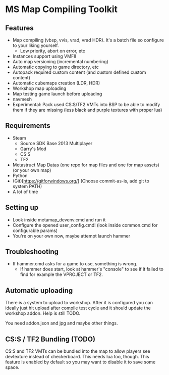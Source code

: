MS Map Compiling Toolkit
===================

Features
-------------

 - Map compiling (vbsp, vvis, vrad, vrad HDR). It's a batch file so configure to your liking yourself.
	 - Low priority, abort on error, etc
 - Instances support using VMFII
 - Auto map versioning (incremental numbering)
 - Automatic copying to game directory, etc
 - Autopack required custom content (and custom defined custom content)
 - Automatic cubemaps creation (LDR, HDR)
 - Workshop map uploading
 - Map testing game launch before uploading
 - navmesh
 - Experimental: Pack used CS:S/TF2 VMTs into BSP to be able to modify them if they are missing (less black and purple textures with proper lua) 

Requirements
-------------
 - Steam
	 - Source SDK Base 2013 Multiplayer
	 - Garry's Mod
	 - CS:S
	 - TF2
 - Metastruct Map Datas (one repo for map files and one for map assets) (or your own map)
 - Python
 - (Git)[https://gitforwindows.org/] (Choose commit-as-is, add git to system PATH)
 - A lot of time

Setting up
-------------
- Look inside metamap_devenv.cmd and run it
- Configure the opened user_config.cmd! (look inside common.cmd for configurable params)
- You're on your own now, maybe attempt launch hammer

Troubleshooting
-----

 - If hammer.cmd asks for a game to use, something is wrong.
   - If hammer does start, look at hammer's "console" to see if it failed to find for example the VPROJECT or TF2.

Automatic uploading
-----
There is a system to upload to workshop. After it is configured you can ideally just hit upload after compile test cycle and it should update the workshop addon. Help is still TODO.

You need addon.json and jpg and maybe other things.

CS:S / TF2 Bundling (TODO)
-----
CS:S and TF2 VMTs can be bundled into the map to allow players see devtexture instead of checkerboard. This needs lua too, though. This feature is enabled by default so you may want to disable it to save some space.
